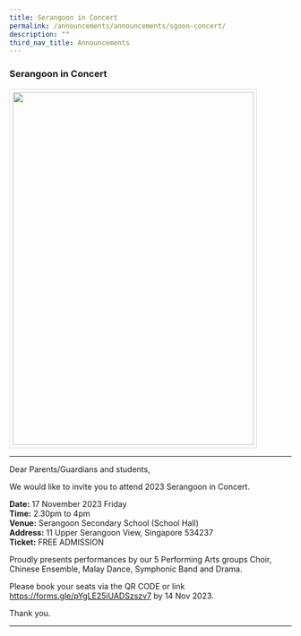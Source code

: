 ```yaml
---
title: Serangoon in Concert
permalink: /announcements/announcements/sgoon-concert/
description: ""
third_nav_title: Announcements
---
```

### Serangoon in Concert

<img src="/images/Announcements/sss%20in%20concert%20poster.png" style="width:430px; height:630px; margin-right:20px; border:0.5px solid Gainsboro; padding: 5px" align="Center">

<hr>

Dear Parents/Guardians and students,

We would like to invite you to attend 2023 Serangoon in Concert.

**Date:** 17 November 2023 Friday<br>
**Time:** 2.30pm to 4pm<br>
**Venue:** Serangoon Secondary School (School Hall)<br>
**Address:** 11 Upper Serangoon View, Singapore 534237<br>
**Ticket:** FREE ADMISSION

Proudly presents performances by our 5 Performing Arts groups Choir, Chinese Ensemble, Malay Dance, Symphonic Band and Drama.

Please book your seats via the QR CODE or link https://forms.gle/pYgLE25iUADSzszv7
by 14 Nov 2023.

Thank you.

<hr>